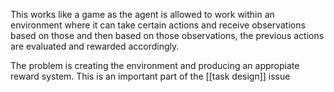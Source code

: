 This works like a game as the agent is allowed to work within an environment where it can take certain actions and receive observations based on those and then based on those observations, the previous actions are evaluated and rewarded accordingly.

The problem is creating the environment and producing an appropiate reward system. This is an important part of the [[task design]] issue